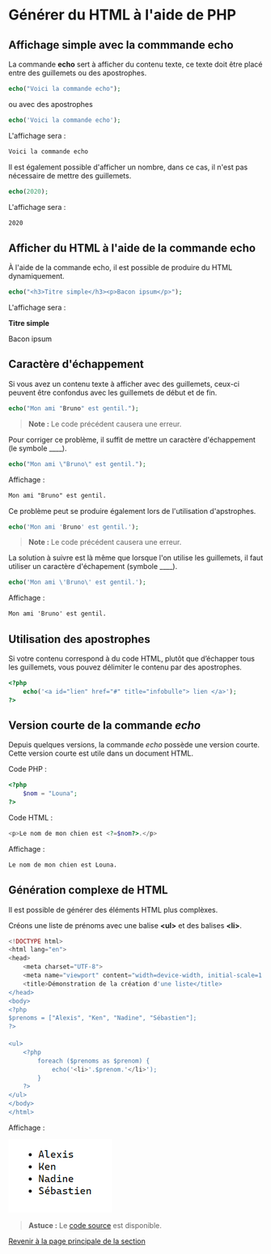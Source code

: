 # Générer du HTML à l'aide de PHP

## Affichage simple avec la commmande echo

La commande __echo__ sert à afficher du contenu texte, ce texte doit être placé entre des guillemets ou des apostrophes.

```php
echo("Voici la commande echo");
```

ou avec des apostrophes

```php
echo('Voici la commande echo');
```

L'affichage sera :

```txt
Voici la commande echo
```

Il est également possible d'afficher un nombre, dans ce cas, il n'est pas nécessaire de mettre des guillemets.

```php
echo(2020);
```

L'affichage sera :

```txt
2020
```

## Afficher du HTML à l'aide de la commande echo

À l'aide de la commande echo, il est possible de produire du HTML dynamiquement.

```php
echo("<h3>Titre simple</h3><p>Bacon ipsum</p>");
```

L'affichage sera :

__Titre simple__

Bacon ipsum

## Caractère d'échappement

Si vous avez un contenu texte à afficher avec des guillemets, ceux-ci peuvent être confondus avec les guillemets de début et de fin.

```php
echo("Mon ami "Bruno" est gentil.");
```

>**Note :** Le code précédent causera une erreur.

Pour corriger ce problème, il suffit de mettre un caractère d'échappement (le symbole __\__).

```php
echo("Mon ami \"Bruno\" est gentil.");
```

Affichage :

```txt
Mon ami "Bruno" est gentil.
```

Ce problème peut se produire également lors de l'utilisation d'apstrophes.

```php
echo('Mon ami 'Bruno' est gentil.');
```

>**Note :** Le code précédent causera une erreur.

La solution à suivre est là même que lorsque l'on utilise les guillemets, il faut utiliser un caractère d'échapement (symbole __\__).

```php
echo('Mon ami \'Bruno\' est gentil.');
```

Affichage :

```txt
Mon ami 'Bruno' est gentil.
```

## Utilisation des apostrophes

Si votre contenu correspond à du code HTML, plutôt que d’échapper tous les guillemets, vous pouvez délimiter le contenu par des apostrophes.

```php
<?php
    echo('<a id="lien" href="#" title="infobulle"> lien </a>');
?>
```

## Version courte de la commande _echo_

Depuis quelques versions, la commande _echo_ possède une version courte. Cette version courte est utile dans un document HTML. __<?="ma valeur"?>__

Code PHP :

```php
<?php
    $nom = "Louna";
?>
```

Code HTML :

```php
<p>Le nom de mon chien est <?=$nom?>.</p>
```

Affichage :

```txt
Le nom de mon chien est Louna.
```

## Génération complexe de HTML

Il est possible de générer des éléments HTML plus complèxes.

Créons une liste de prénoms avec une balise __\<ul\>__ et des balises __\<li\>__.

```php
<!DOCTYPE html>
<html lang="en">
<head>
    <meta charset="UTF-8">
    <meta name="viewport" content="width=device-width, initial-scale=1.0">
    <title>Démonstration de la création d'une liste</title>
</head>
<body>
<?php
$prenoms = ["Alexis", "Ken", "Nadine", "Sébastien"];
?>

<ul>
    <?php
        foreach ($prenoms as $prenom) {
            echo('<li>'.$prenom.'</li>');
        }
    ?>
</ul>
</body>
</html>
```

Affichage :

![Afficher une liste de prénoms](../images/afficher-liste-prenom.PNG)

>**Astuce :** Le [code source](../src/exemple-interpretation-php/exemple-afficher-liste.php) est disponible.

[Revenir à la page principale de la section](README.md)
